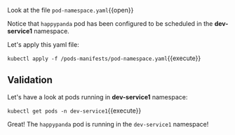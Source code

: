 Look at the file `pod-namespace.yaml`{{open}}

Notice that `happypanda` pod has been configured to be scheduled in the **dev-service1** namespace.

Let's apply this yaml file:

`kubectl apply -f /pods-manifests/pod-namespace.yaml`{{execute}}

## Validation

Let's have a look at pods running in **dev-service1** namespace:

`kubectl get pods -n dev-service1`{{execute}}

Great! The `happypanda` pod is running in the `dev-service1` namespace!
